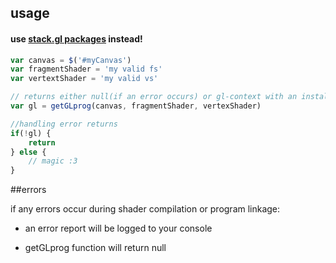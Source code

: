 ## usage

#### use [stack.gl packages](http://stack.gl) instead!

```js
var canvas = $('#myCanvas')
var fragmentShader = 'my valid fs'
var vertextShader = 'my valid vs'

// returns either null(if an error occurs) or gl-context with an installed program as a property (gl.program)
var gl = getGLprog(canvas, fragmentShader, vertexShader)

//handling error returns
if(!gl) {
    return
} else {
    // magic :3
}
```

##errors

if any errors occur during shader compilation or program linkage:

- an error report will be logged to your console
    
- getGLprog function will return null
